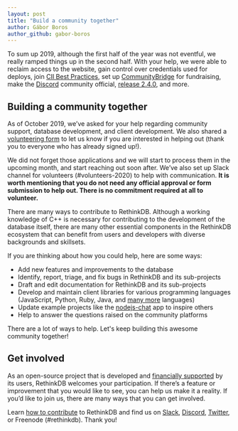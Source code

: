 ```yaml
---
layout: post
title: "Build a community together"
author: Gábor Boros
author_github: gabor-boros
---
```


To sum up 2019, although the first half of the year was not eventful, we really ramped things up in the second half. With your help, we were able to reclaim access to the website, gain control over credentials used for deploys, join [CII Best Practices](https://bestpractices.coreinfrastructure.org/en/projects/3038), set up [CommunityBridge](https://funding.communitybridge.org/projects/rethinkdb) for fundraising, make the [Discord](http://discord.rethinkdb.com/) community official, [release 2.4.0](https://rethinkdb.com/blog/2.4.0-release), and more.

## Building a community together

As of October 2019, we’ve asked for your help regarding community support, database development, and client development. We also shared a [volunteering form](https://forms.gle/VD5nDtGqSnG5KhHf9) to let us know if you are interested in helping out (thank you to everyone who has already signed up!).

<!--more-->

We did not forget those applications and we will start to process them in the upcoming month, and start reaching out soon after. We’ve also set up Slack channel for volunteers (#volunteers-2020) to help with communication. **It is worth mentioning that you do not need any official approval or form submission to help out. There is no commitment required at all to volunteer.**

There are many ways to contribute to RethinkDB. Although a working knowledge of C++ is necessary for contributing to the development of the database itself, there are many other essential components in the RethinkDB ecosystem that can benefit from users and developers with diverse backgrounds and skillsets.

If you are thinking about how you could help, here are some ways:

* Add new features and improvements to the database
* Identify, report, triage, and fix bugs in RethinkDB and its sub-projects
* Draft and edit documentation for RethinkDB and its sub-projects
* Develop and maintain client libraries for various programming languages (JavaScript, Python, Ruby, Java, and [many more](https://rethinkdb.com/docs/install-drivers/) languages)
* Update example projects like the [nodejs-chat](https://github.com/rethinkdb/rethinkdb-example-nodejs-chat) app to inspire others
* Help to answer the questions raised on the community platforms

There are a lot of ways to help. Let's keep building this awesome community together!

## Get involved

As an open-source project that is developed and [financially supported](https://funding.communitybridge.org/projects/rethinkdb) by its users, RethinkDB welcomes your participation. If there’s a feature or improvement that you would like to see, you can help us make it a reality. If you’d like to join us, there are many ways that you can get involved.

Learn [how to contribute](/contribute) to RethinkDB and find us on [Slack](http://slack.rethinkdb.com/), [Discord](http://discord.rethinkdb.com/), [Twitter](https://twitter.com/rethinkdb), or Freenode (#rethinkdb). Thank you! 
